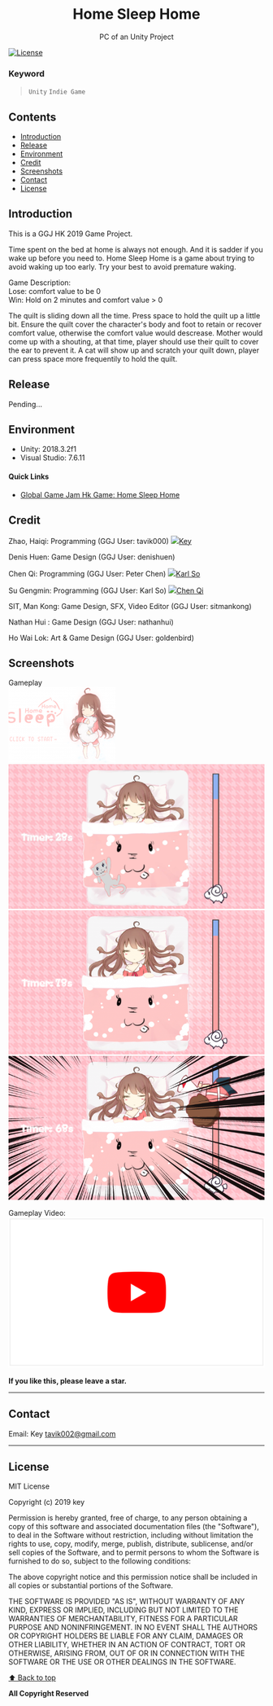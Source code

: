 <p align="center">
  <h1 align="center">Home Sleep Home</h1>
  <p align="center">PC of an Unity Project</p>
</p> 


[![License](https://img.shields.io/npm/l/@angular/cli.svg)](/LICENSE) 



### Keyword
> `Unity` `Indie Game`



## Contents 
<!-- toc -->
* [Introduction](#introduction)
* [Release](#release)
* [Environment](#environment)
* [Credit](#credit)
* [Screenshots](#screenshots)
* [Contact](#contact)
* [License](#license)

<!-- toc stop -->


## Introduction

This is a GGJ HK 2019 Game Project.

Time spent on the bed at home is always not enough. And it is sadder if you wake up before you need to. Home Sleep Home is a game about trying to avoid waking up too early. Try your best to avoid premature waking.

Game Description: <br>
Lose: comfort value to be 0 <br>
Win: Hold on 2 minutes and comfort value > 0 <br>

The quilt is sliding down all the time. Press space to hold the quilt up a little bit. Ensure the quilt cover the character's body and foot to retain or recover comfort value, otherwise the comfort value would descrease. Mother would come up with a shouting, at that time, player should use their quilt to cover the ear to prevent it. A cat will show up and scratch your quilt down, player can press space more frequentily to hold the quilt. 



## Release
<!-- - [Release Page](https://github.com/tavik000/KappyBird/releases/tag/v1.0.3) -->
Pending...


## Environment
- Unity: 2018.3.2f1 <br>
- Visual Studio: 7.6.11 <br>


#### Quick Links
- [Global Game Jam Hk Game: Home Sleep Home](https://globalgamejam.org/2019/games/home-sleep-home)



## Credit

Zhao, Haiqi: Programming (GGJ User: tavik000) <img src="https://github.com/favicon.ico" width="24">[Key](https://github.com/tavik000) 

Denis Huen: Game Design (GGJ User: denishuen)

Chen Qi: Programming (GGJ User: Peter Chen) <img src="https://github.com/favicon.ico" width="24">[Karl So](https://github.com/KarlSoHelloworld) <br>

Su Gengmin: Programming  (GGJ User: Karl So) <img src="https://github.com/favicon.ico" width="24">[Chen Qi](https://github.com/Cqyhid) <br>

SIT, Man Kong: Game Design, SFX, Video Editor (GGJ User: sitmankong)

Nathan Hui : Game Design (GGJ User: nathanhui)

Ho Wai Lok: Art & Game Design (GGJ User: goldenbird)


## Screenshots

Gameplay <br>
![image](./ScreenShot/scr00.png) <br>
![image](./ScreenShot/scr01.jpg) <br>
![image](./ScreenShot/scr02.png) <br>
![image](./ScreenShot/scr03.png) <br>

Gameplay Video: <br>
[![VIDEO](./ScreenShot/youtube.png)](https://www.youtube.com/watch?v=IS43O7bRIZc)




**If you like this, please leave a star.**

-----


## Contact



Email:  Key <tavik002@gmail.com>

-----
## License
MIT License

Copyright (c) 2019 key

Permission is hereby granted, free of charge, to any person obtaining a copy
of this software and associated documentation files (the "Software"), to deal
in the Software without restriction, including without limitation the rights
to use, copy, modify, merge, publish, distribute, sublicense, and/or sell
copies of the Software, and to permit persons to whom the Software is
furnished to do so, subject to the following conditions:

The above copyright notice and this permission notice shall be included in all
copies or substantial portions of the Software.

THE SOFTWARE IS PROVIDED "AS IS", WITHOUT WARRANTY OF ANY KIND, EXPRESS OR
IMPLIED, INCLUDING BUT NOT LIMITED TO THE WARRANTIES OF MERCHANTABILITY,
FITNESS FOR A PARTICULAR PURPOSE AND NONINFRINGEMENT. IN NO EVENT SHALL THE
AUTHORS OR COPYRIGHT HOLDERS BE LIABLE FOR ANY CLAIM, DAMAGES OR OTHER
LIABILITY, WHETHER IN AN ACTION OF CONTRACT, TORT OR OTHERWISE, ARISING FROM,
OUT OF OR IN CONNECTION WITH THE SOFTWARE OR THE USE OR OTHER DEALINGS IN THE
SOFTWARE.


[⬆ Back to top](#contents)

**All Copyright Reserved**
